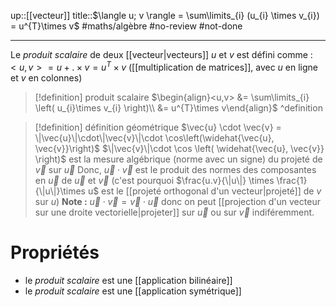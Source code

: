 up::[[vecteur]]
title::$\langle u; v \rangle = \sum\limits_{i} (u_{i} \times v_{i}) = u^{T}\times v$
#maths/algèbre #no-review #not-done 

----
Le _produit scalaire_ de deux [[vecteur|vecteurs]] $u$ et $v$ est défini comme :
$<u, v> = u +.\times v = u^T \times v$ ([[multiplication de matrices]], avec $u$ en ligne et $v$ en colonnes)


> [!definition] produit scalaire
> $\begin{align}<u,v> &= \sum\limits_{i} \left( u_{i}\times v_{i} \right)\\ &= u^{T}\times v\end{align}$
^definition


> [!definition] définition géométrique
> $\vec{u} \cdot \vec{v} = \|\vec{u}\|\cdot\|\vec{v}\|\cdot \cos\left(\widehat{\vec{u}, \vec{v}}\right)$ 
> $\|\vec{v}\|\cdot \cos \left( \widehat{\vec{u}, \vec{v}} \right)$ est la mesure algébrique (norme avec un signe) du projeté de $\vec{v}$ sur $\vec{u}$
> Donc, $\vec{u}\cdot\vec{v}$ est le produit des normes des composantes en $\vec{u}$ de $\vec{u}$ et $\vec{v}$ (c'est pourquoi $\frac{u.v}{\|u\|} \times \frac{1}{\|u\|}\times u$ est le [[projeté orthogonal d'un vecteur|projeté]] de $v$ sur $u$)
> **Note :** $\vec{u}\cdot\vec{v} = \vec{v}\cdot\vec{u}$ donc on peut [[projection d'un vecteur sur une droite vectorielle|projeter]] sur $\vec{u}$ ou sur $\vec{v}$ indiféremment.


# Propriétés

 - le _produit scalaire_ est une [[application bilinéaire]]
 - le _produit scalaire_ est une [[application symétrique]] 
